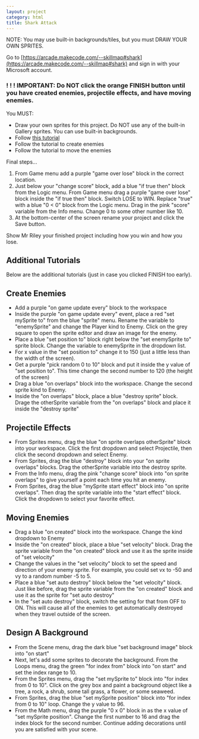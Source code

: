 ```yaml
---
layout: project
category: html
title: Shark Attack
---
```


NOTE: You may use built-in backgrounds/tiles, but you must DRAW YOUR OWN SPRITES.

Go to [https://arcade.makecode.com/--skillmap#shark](https://arcade.makecode.com/--skillmap#shark) and sign in with your Microsoft account.

### ! ! ! IMPORTANT: Do NOT click the orange FINISH button until you have created enemies, projectile effects, and have moving enemies.


You MUST:
- Draw your own sprites for this project. Do NOT use any of the built-in Gallery sprites. You can use built-in backgrounds.
- Follow [this tutorial](https://arcade.makecode.com/#tutorial:/recipes/shark-splash/01-character)
- Follow the tutorial to create enemies
- Follow the tutorial to move the enemies



Final steps...

1.  From Game menu add a purple "game over lose" block in the correct location.
1.  Just below your "change score" block, add a blue "if true then" block from the Logic menu. From Game menu drag a purple "game over lose" block inside the "if true then" block. Switch LOSE to WIN. Replace "true" with a blue "0 < 0" block from the Logic menu. Drag in the pink "score" variable from the Info menu. Change 0 to some other number like 10.
1.  At the bottom-center of the screen rename your project and click the Save button.

Show Mr Riley your finished project including how you win and how you lose.


## Additional Tutorials

Below are the additional tutorials (just in case you clicked FINISH too early).

## Create Enemies

- Add a purple "on game update every" block to the workspace
- Inside the purple "on game update every" event, place a red "set mySprite to" from the blue "sprite" menu. Rename the variable to "enemySprite" and change the Player kind to Enemy. Click on the grey square to open the sprite editor and draw an image for the enemy.
- Place a blue "set position to" block right below the "set enemySprite to" sprite block. Change the variable to enemySprite in the dropdown list.
- For x value in the "set position to" change it to 150 (just a little less than the width of the screen).
- Get a purple "pick random 0 to 10" block and put it inside the y value of "set position to". This time change the second number to 120 (the height of the screen)
- Drag a blue "on overlaps" block into the workspace. Change the second sprite kind to Enemy.
- Inside the "on overlaps" block, place a blue "destroy sprite" block. Drage the otherSprite variable from the "on overlaps" block and place it inside the "destroy sprite"

## Projectile Effects

- From Sprites menu, drag the blue "on sprite overlaps otherSprite" block into your workspace. Click the first dropdown and select Projectile, then click the second dropdown and select Enemy.
- From Sprites, drag the blue "destroy" block into your "on sprite overlaps" blocks. Drag the otherSprite variable into the destroy sprite.
- From the Info menu, drag the pink "change score" block into "on sprite overlaps" to give yourself a point each time you hit an enemy.
- From Sprites, drag the blue "mySprite start effect" block into "on sprite overlaps". Then drag the sprite variable into the "start effect" block. Click the dropdown to select your favorite effect.


## Moving Enemies

- Drag a blue "on created" block into the workspace. Change the kind dropdown to Enemy
- Inside the "on created" block, place a blue "set velocity" block. Drag the sprite variable from the "on created" block and use it as the sprite inside of "set velocity"
- Change the values in the "set velocity" block to set the speed and direction of your enemy sprite. For example, you could set vx to -50 and vy to a random number -5 to 5.
- Place a blue "set auto destroy" block below the "set velocity" block. Just like before, drag the sprite variable from the "on created" block and use it as the sprite for "set auto destroy"
- In the "set auto destroy" block, switch the setting for that from OFF to ON. This will cause all of the enemies to get automatically destroyed when they travel outside of the screen.

## Design A Background

- From the Scene menu, drag the dark blue "set background image" block into "on start"
- Next, let's add some sprites to decorate the background. From the Loops menu, drag the green "for index from" block into "on start" and set the index range to 10.
- From the Sprites menu, drag the "set mySprite to" block into "for index from 0 to 10". Click on the grey box and paint a background object like a tree, a rock, a shrub, some tall grass, a flower, or some seaweed.
- From Sprites, drag the blue "set mySprite position" block into "for index from 0 to 10" loop. Change the y value to 96.
- From the Math menu, drag the purple "0 x 0" block in as the x value of "set mySprite position". Change the first number to 16 and drag the index block for the second number. Continue adding decorations until you are satisfied with your scene.
